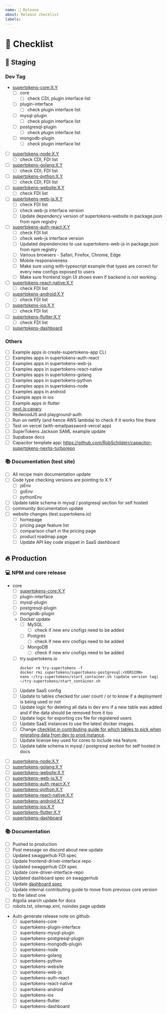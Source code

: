 ```yaml
---
name: 📅 Release
about: Release checklist
labels:
---
```


# 📅 Checklist

## 🔶 Staging 

### Dev Tag
 - [supertokens-core:X.Y](https://github.com/supertokens/supertokens-core/tree/X.Y)
     - [ ] core
        - [ ] check CDI, plugin interface list
     - [ ] plugin-interface
        - [ ] check plugin interface list
     - [ ] mysql-plugin
         - [ ] check plugin interface list
     - [ ] postgresql-plugin
         - [ ] check plugin interface list
     - [ ] mongodb-plugin
         - [ ] check plugin interface list
 - [ ] [supertokens-node:X.Y](https://github.com/supertokens/supertokens-node/tree/X.Y)
   - [ ] check CDI, FDI list
 - [ ] [supertokens-golang:X.Y](https://github.com/supertokens/supertokens-golang/tree/X.Y)
   - [ ] check CDI, FDI list
 - [ ] [supertokens-python:X.Y](https://github.com/supertokens/supertokens-python/tree/X.Y)
   - [ ] check CDI, FDI list
 - [ ] [supertokens-website:X.Y](https://github.com/supertokens/supertokens-website/X.Y)
   - [ ] check FDI list
 - [ ] [supertokens-web-js:X.Y](https://github.com/supertokens/supertokens-web-js/X.Y)
   - [ ] check FDI list
   - [ ] check web-js interface version
   - [ ] Update dependency version of supertokens-website in package.json  from npm registry
 - [ ] [supertokens-auth-react:X.Y](https://github.com/supertokens/supertokens-auth-react/tree/X.Y)
    - [ ] check FDI list
    - [ ] check web-js interface version
    - [ ] Updated dependencies to use supertokens-web-js in package.json from npm registry
    - [ ] Various browsers - Safari, Firefox, Chrome, Edge
    - [ ] Mobile responsiveness
    - [ ] Make sure using with-typescript example that types are correct for every new configs exposed to users
    - [ ] Make sure frontend login UI shows even if backend is not working.
 - [ ] [supertokens-react-native:X.Y](https://github.com/supertokens/supertokens-react-native/X.Y)
    - [ ] check FDI list
 - [ ] [supertokens-android:X.Y](https://github.com/supertokens/supertokens-android/X.Y)
    - [ ] check FDI list 
 - [ ] [supertokens-ios:X.Y](https://github.com/supertokens/supertokens-ios/X.Y)
    - [ ] check FDI list   
 - [ ] [supertokens-flutter:X.Y](https://github.com/supertokens/supertokens-flutter/X.Y)
    - [ ] check FDI list   
 - [ ] [supertokens-dashboard](https://github.com/supertokens/dashboard)

### Others

-  [ ] Example apps in create-supertokens-app CLI
 - [ ] Examples apps in supertokens-auth-react
 - [ ] Examples apps in supertokens-web-js
 - [ ] Examples apps in supertokens-react-native
 - [ ] Examples apps in supertokens-golang
 - [ ] Examples apps in supertokens-python
 - [ ] Examples apps in supertokens-node
 - [ ] Examples apps in android
 - [ ] Example apps in ios 
 - [ ] Example apps in flutter 
 - [ ] [next.js:canary](https://github.com/supertokens/next.js/tree/canary/examples/with-supertokens)
 - [ ] RedwoodJS and playground-auth
 - [ ] Run on netlify (and hence AWS lambda) to check if it works fine there
 - [ ] Test on vercel (with-emailpassword-vercel app) 
 - [ ] SuperTokens Jackson SAML example update
 - [ ] Supabase docs
 - [ ] Capacitor template app: https://github.com/RobSchilderr/capacitor-supertokens-nextjs-turborepo

### 📚 Documentation (test site)

- [ ] All recipe main documentation update
- [ ] Code type checking versions are pointing to X.Y
   - [ ] jsEnv
   - [ ] goEnv
   - [ ] pythonEnv
- [ ] Update table schema in mysql / postgresql section for self hosted
- [ ] community documentation update
- [ ] website changes (test.supertokens.io)
   - [ ] homepage
   - [ ] pricing page feature list
   - [ ] comparison chart in the pricing page
   - [ ] product roadmap page
   - [ ] Update API key code snippet in SaaS dashboard

## 🔥 Production 

### 💻 NPM and core release

 - core
    - [ ] [supertokens-core:X.Y](https://github.com/supertokens/supertokens-core/tree/X.Y)
    - [ ] plugin-interface
    - [ ] mysql-plugin
    - [ ] postgresql-plugin
    - [ ] mongodb-plugin
    - Docker update
       - [ ] MySQL
          - [ ] check if new env cnofigs need to be added 
       - [ ] Postgres
          - [ ] check if new env cnofigs need to be added 
       - [ ] MongoDB
          - [ ] check if new env cnofigs need to be added
    - [ ] try.supertokens.io
      ```
      docker rm try-supertokens -f
      docker rmi supertokens/supertokens-postgresql:<VERSION>
      nano ~/try-supertokens/start_container.sh (update version tag)
      ~/try-supertokens/start_container.sh
      ```
    - [ ] Update SaaS config
    - [ ] Update to tables checked for user count / or to know if a deployment is being used or not
    - [ ] Update logic for deleting all data in dev env if a new table was added and if the data should be removed from it too
    - [ ] Update logic for exporting csv file for registered users
    - [ ] Update SaaS instances to use the latest docker images.
    - [ ] Change [checklist in contributing guide for which tables to pick when migrating data from dev to prod instance](https://test.supertokens.com/docs/contribute/checklists/saas/tables-to-consider-for-data-migration-dev-to-prod).
    - [ ] Update license key used for cores to include nea feature.
    - [ ] Update table schema in mysql / postgresql section for self hosted in docs
 - [ ] [supertokens-node:X.Y](https://github.com/supertokens/supertokens-node/tree/X.Y)
 - [ ] [supertokens-golang:X.Y](https://github.com/supertokens/supertokens-golang/tree/X.Y)
 - [ ] [supertokens-website:X.Y](https://github.com/supertokens/supertokens-website/tree/X.Y)
 - [ ] [supertokens-web-js:X.Y](https://github.com/supertokens/supertokens-web-js/tree/X.Y)
 - [ ] [supertokens-auth-react:X.Y](https://github.com/supertokens/supertokens-auth-react/tree/X.Y)
 - [ ] [supertokens-python:X.Y](https://github.com/supertokens/supertokens-python/tree/X.Y)
 - [ ] [supertokens-react-native:X.Y](https://github.com/supertokens/supertokens-react-native/X.Y)
 - [ ] [supertokens-android:X.Y](https://github.com/supertokens/supertokens-android/X.Y)
 - [ ] [supertokens-ios:X.Y](https://github.com/supertokens/supertokens-ios/X.Y)
 - [ ] [supertokens-flutter:X.Y](https://github.com/supertokens/supertokens-flutter/X.Y)
-  [ ] [supertokens-dashboard](https://github.com/supertokens/dashboard)

### 📚 Documentation

- [ ] Pushed to production
- [ ] Post message on discord about new update
- [ ] Updated swaggerhub FDI spec
- [ ] Update frontend-driver-interface repo
- [ ] Updated swaggerhub CDI spec
- [ ] Update core-driver-interface-repo
- [ ] Updated dashboard spec on swaggerhub
- [ ] Update [dashboard spec](https://github.com/supertokens/dashboard/blob/master/api_spec.yaml)
- [ ] Update internal contributing guide to move from previous core version to the latest one
- [ ] Algolia search update for docs
- [ ] robots.txt, sitemap.xml, noindex page update
- Auto generate release note on github:
   - [ ] supertokens-core
   - [ ] supertokens-plugin-interface
   - [ ] supertokens-mysql-plugin
   - [ ] supertokens-postgresql-plugin
   - [ ] supertokens-mongodb-plugin
   - [ ] supertokens-node
   - [ ] supertokens-golang
   - [ ] supertokens-python
   - [ ] supertokens-website
   - [ ] supertokens-web-js
   - [ ] supertokens-auth-react
   - [ ] supertokens-react-native
   - [ ] supertokens-android
   - [ ] supertokens-ios
   - [ ] supertokens-flutter
   - [ ] supertokens-dashboard
